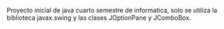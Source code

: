 Proyecto inicial de java cuarto semestre de informatica, solo se utiliza la biblioteca javax.swing y las clases JOptionPane y JComboBox.
